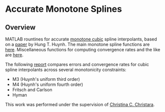 # Accurate Monotone Splines

## Overview
MATLAB rountines for accurate 
[monotone cubic](https://en.wikipedia.org/wiki/Monotone_cubic_interpolation) 
spline interpolants, based on a
[paper](https://ntrs.nasa.gov/archive/nasa/casi.ntrs.nasa.gov/19910011517.pdf) by Hung T. Huynh.
The main monotone spline functions are [here](https://github.com/vglazer/USRA/tree/master/interpolation/hermite).
Miscellaneous functions for computing convergence rates and the like are 
[here](https://github.com/vglazer/USRA/tree/master/interpolation/ccc).

The following 
[report](https://github.com/vglazer/USRA/blob/master/interpolation/reports/report.pdf) compares errors and convergence 
rates for cubic spline interpolants across several monotonicity 
constraints: 
* M3 (Huynh's uniform third order)
* M4 (Huynh's uniform fourth order) 
* Fritsch and Carlson
* Hyman 

This work was performed under the supervision of 
[Christina C. Christara](http://www.cs.toronto.edu/~ccc/).
